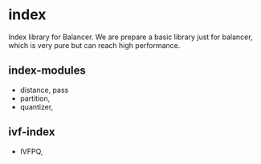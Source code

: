 # index
Index library for Balancer. We are prepare a basic library just for balancer, which is very pure but can reach high performance.

## index-modules
- distance, pass
- partition, 
- quantizer, 

## ivf-index
- IVFPQ, 
